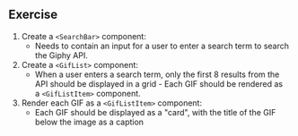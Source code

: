 Exercise
------------------------------------------------------------------------------------------------------------------------------------------------------------------------------

1.  Create a `<SearchBar>` component:
    -   Needs to contain an input for a user to enter a search term to search the Giphy API.
2.  Create a `<GifList>` component:
    -   When a user enters a search term, only the first 8 results from the API should be displayed in a grid - Each GIF should be rendered as a `<GifListItem>` component.
3.  Render each GIF as a `<GifListItem>` component:
    -   Each GIF should be displayed as a "card", with the title of the GIF below the image as a caption
